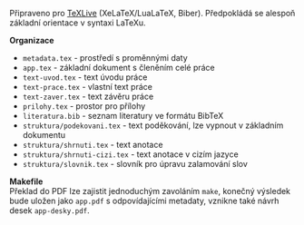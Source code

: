 Připraveno pro [TeXLive](https://www.tug.org/texlive/) (XeLaTeX/LuaLaTeX,
Biber). Předpokládá se alespoň základní orientace v&nbsp;syntaxi LaTeXu.

**Organizace**
* `metadata.tex` - prostředí s&nbsp;proměnnými daty
* `app.tex` - základní dokument s&nbsp;členěním celé práce
* `text-uvod.tex` - text úvodu práce
* `text-prace.tex` - vlastní text práce
* `text-zaver.tex` - text závěru práce
* `prilohy.tex` - prostor pro přílohy
* `literatura.bib` - seznam literatury ve&nbsp;formátu BibTeX
* `struktura/podekovani.tex` - text poděkování, lze vypnout v&nbsp;základním
dokumentu
* `struktura/shrnuti.tex` - text anotace
* `struktura/shrnuti-cizi.tex` - text anotace v&nbsp;cizím jazyce
* `struktura/slovnik.tex` - slovník pro úpravu zalamování slov

**Makefile**<br>
Překlad do PDF lze zajistit jednoduchým zavoláním `make`, konečný výsledek bude
uložen jako `app.pdf` s&nbsp;odpovídajícími metadaty, vznikne také návrh
desek `app-desky.pdf`.
